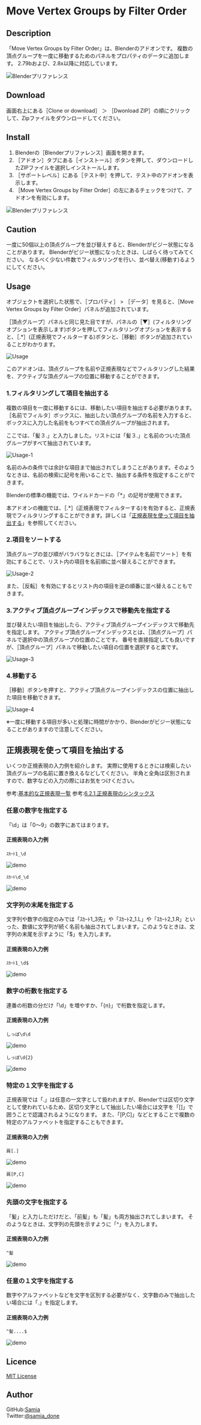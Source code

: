# Move Vertex Groups by Filter Order

## Description

「Move Vertex Groups by Filter Order」は、Blenderのアドオンです。
複数の頂点グループを一度に移動するためのパネルをプロパティのデータに追加します。
2.79bおよび、2.8x以降に対応しています。

![Blenderプリファレンス](./document/images/2020-08-28_001.gif)

## Download

画面右上にある［Clone or download］ ＞ ［Dwonload ZIP］の順にクリックして、Zipファイルをダウンロードしてください。

## Install

1. Blenderの［Blenderプリファレンス］画面を開きます。
1. ［アドオン］タブにある［インストール］ボタンを押して、ダウンロードしたZIPファイルを選択しインストールします。
1. ［サポートレベル］にある［テスト中］を押して、テスト中のアドオンを表示します。
1. ［Move Vertex Groups by Filter Order］の左にあるチェックをつけて、アドオンを有効にします。

![Blenderプリファレンス](./document/images/20200827_1550_14.png)

## Caution

一度に50個以上の頂点グループを並び替えすると、Blenderがビジー状態になることがあります。
Blenderがビジー状態になったときは、しばらく待ってみてください。
なるべく少ない件数でフィルタリングを行い、並べ替え(移動す)るようにしてください。

## Usage

オブジェクトを選択した状態で、［プロパティ］ > ［データ］を見ると、［Move Vertex Groups by Filter Order］パネルが追加されています。

［頂点グループ］パネルと同じ見た目ですが、パネルの［▼］(フィルタリングオプションを表示します)ボタンを押してフィルタリングオプションを表示すると、［.*］(正規表現でフィルターする)ボタンと、［移動］ボタンが追加されていることがわかります。

![Usage](./document/images/20200827_1554_46.png)

このアドオンは、頂点グループを名前や正規表現などでフィルタリングした結果を、アクティブな頂点グループの位置に移動することができます。

### 1.フィルタリングして項目を抽出する

複数の項目を一度に移動するには、移動したい項目を抽出する必要があります。
［名前でフィルタ］ボックスに、抽出したい頂点グループの名前を入力すると、ボックスに入力した名前をもつすべての頂点グループが抽出されます。

ここでは、「髪３.」と入力しました。リストには「髪３.」と名前のついた頂点グループがすべて抽出されています。

![Usage-1](./document/images/567.png)

名前のみの条件では余計な項目まで抽出されてしまうことがあります。そのようなときは、名前の検索に記号を用いることで、抽出する条件を指定することができます。

Blenderの標準の機能では、ワイルドカードの「*」の記号が使用できます。

本アドオンの機能では、［.*］(正規表現でフィルターする)を有効すると、正規表現でフィルタリングすることができます。詳しくは「[正規表現を使って項目を抽出する](#正規表現を使って項目を抽出する)」を参照してください。

### 2.項目をソートする

頂点グループの並び順がバラバラなときには、［アイテムを名前でソート］を有効にすることで、リスト内の項目を名前順に並べ替えることができます。

![Usage-2](./document/images/678.png)

また、［反転］を有効にするとリスト内の項目を逆の順番に並べ替えることもできます。

### 3.アクティブ頂点グループインデックスで移動先を指定する

並び替えたい項目を抽出したら、アクティブ頂点グループインデックスで移動先を指定します。
アクティブ頂点グループインデックスとは、［頂点グループ］パネルで選択中の頂点グループの位置のことです。
番号を直接指定しても良いですが、［頂点グループ］パネルで移動したい項目の位置を選択すると楽です。

![Usage-3](./document/images/679.png)

### 4.移動する

［移動］ボタンを押すと、アクティブ頂点グループインデックスの位置に抽出した項目を移動できます。

![Usage-4](./document/images/856.png)

※一度に移動する項目が多いと処理に時間がかかり、Blenderがビジー状態になることがありますので注意してください。

## 正規表現を使って項目を抽出する

いくつか正規表現の入力例を紹介します。
実際に使用するときには検索したい頂点グループの名前に置き換えるなどしてください。
半角と全角は区別されますので、数字などの入力の際にはお気をつけください。

参考:[基本的な正規表現一覧](https://murashun.jp/blog/20190215-01.html)
参考:[6.2.1.正規表現のシンタックス](https://docs.python.org/ja/3.5/library/re.html#regular-expression-syntax)


### 任意の数字を指定する

「\d」は「0～9」の数字にあてはまります。

#### 正規表現の入力例


```
ｽｶｰﾄ1_\d
```

![demo](./document/images/20200828_0047_43.png)


```
ｽｶｰﾄ\d_\d
```
![demo](./document/images/20200828_0047_57.png)

### 文字列の末尾を指定する

文字列や数字の指定のみでは「ｽｶｰﾄ1_3先」や「ｽｶｰﾄ2_1.L」や「ｽｶｰﾄ2_1.R」といった、数値に文字列が続く名前も抽出されてしまいます。このようなときは、文字列の末尾を示すように「$」を入力します。

#### 正規表現の入力例

```
ｽｶｰﾄ1_\d$
```
![demo](./document/images/20200828_0048_27.png)


### 数字の桁数を指定する

連番の桁数の分だけ「\d」を増やすか、「{n}」で桁数を指定します。

#### 正規表現の入力例

```
しっぽ\d\d
```

![demo](./document/images/20200828_0048_42.png)

```
しっぽ\d{2}
```

![demo](./document/images/20200828_0048_58.png)

### 特定の１文字を指定する
正規表現では「.」は任意の一文字として扱われますが、Blenderでは区切り文字として使われているため、区切り文字として抽出したい場合には文字を「[]」で囲うことで認識されるようになります。
また、「[P,C]」などとすることで複数の特定のアルファベットを指定することもできます。

#### 正規表現の入力例

```
肩[.]
```

![demo](./document/images/20200828_0049_09.png)

```
肩[P,C]
```

![demo](./document/images/20200828_0049_22.png)

### 先頭の文字を指定する

「髪」と入力しただけだと、「前髪」も「髪」も両方抽出されてしまいます。
そのようなときは、文字列の先頭を示すように「^」を入力します。


#### 正規表現の入力例

```
^髪
```

![demo](./document/images/20200828_0049_40.png)


### 任意の１文字を指定する

数字やアルファベットなどを文字を区別する必要がなく、文字数のみで抽出したい場合には「.」を指定します。


#### 正規表現の入力例

```
^髪....$
```

![demo](./document/images/20200828_0050_16.png)

## Licence

[MIT License](./LICENCE)

## Author

GitHub:[Samia](https://github.com/samia_done)  
Twitter:[@samia_done](https://twitter.com/samia_done)

